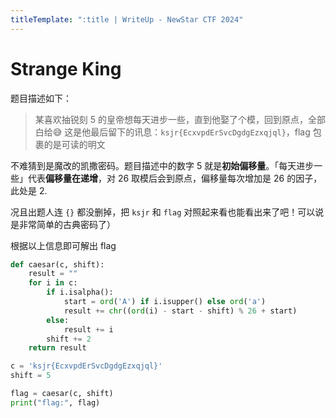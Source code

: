 ```yaml
---
titleTemplate: ":title | WriteUp - NewStar CTF 2024"
---
```


<script setup>
import Container from '@/components/docs/Container.vue'
</script>

# Strange King

题目描述如下：

> 某喜欢抽锐刻 5 的皇帝想每天进步一些，直到他娶了个模，回到原点，全部白给😅
> 这是他最后留下的讯息：`ksjr{EcxvpdErSvcDgdgEzxqjql}`，flag 包裹的是可读的明文

不难猜到是魔改的凯撒密码。题目描述中的数字 5 就是**初始偏移量**。「每天进步一些」代表**偏移量在递增**，对 26 取模后会到原点，偏移量每次增加是 26 的因子，此处是 2.

<Container type="quote">

况且出题人连 `{}` 都没删掉，把 `ksjr` 和 `flag` 对照起来看也能看出来了吧！可以说是非常简单的古典密码了）
</Container>

根据以上信息即可解出 flag

```python
def caesar(c, shift):
    result = ""
    for i in c:
        if i.isalpha():
            start = ord('A') if i.isupper() else ord('a')
            result += chr((ord(i) - start - shift) % 26 + start)
        else:
            result += i
        shift += 2
    return result

c = 'ksjr{EcxvpdErSvcDgdgEzxqjql}'
shift = 5

flag = caesar(c, shift)
print("flag:", flag)
```
